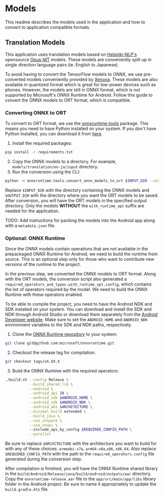 # Models
This readme describes the models used in the application and how to convert to application compatible formats.

## Translation Models
This application uses translation models based on [Helsinki-NLP's](https://huggingface.co/Helsinki-NLP) opensource [Opus-MT](https://github.com/Helsinki-NLP/OPUS-MT) models. These models are conveniently split up in single direction language pairs (ie. English to Japanese).

To avoid having to convert the TensorFlow models to ONNX, we use pre-converted models conveniently provided by [Xenova](https://huggingface.co/Xenova). These models are also available in quantized format which is great for low-power devices such as phones. However, the models are still in ONNX format, which is not supported by Microsoft's ONNX Runtime for Android. Follow this guide to convert the ONNX models to ORT format, which is compatible.

### Converting ONNX to ORT
To convert to ORT format, we use the [onnxruntime-tools](https://pypi.org/project/onnxruntime-tools/) package. This means you need to have Python installed on your system. If you don't have Python installed, you can download it from [here](https://www.python.org/downloads/).

1. Install the required packages:
```bash
pip install -r requirements.txt
```
2. Copy the ONNX models to a directory. For example, `models/translation/en-ja/input` directory.
3. Run the conversion using the CLI:
```bash
python -m onnxruntime.tools.convert_onnx_models_to_ort $INPUT_DIR --output_dir $OUTPUT_DIR --target_platform arm --optimization_style Runtime --enable_type_reduction
```

Replace `$INPUT_DIR` with the directory containing the ONNX models and `$OUTPUT_DIR` with the directory where you want the ORT models to be saved. After conversion, you will have the ORT models in the specified output directory. Only the models **WITHOUT** the `with_runtime_opt` suffix are needed for the application.

TODO: Add instructions for packing the models into the Android app along with a `metadata.json` file.

### Optional: ONNX Runtime
Since the ONNX models contain operations that are not available in the prepackaged ONNX Runtime for Android, we need to build the runtime from source. This is an optional step only for those who want to contribute new versions of the runtime to the project.

In the previous step, we converted the ONNX models to ORT format. Along with the ORT models, the conversion script also generated a `required_operators_and_types.with_runtime_opt.config`, which contains the list of operators required by the model. We need to build the ONNX Runtime with these operators enabled.

To be able to compile the project, you need to have the Android NDK and SDK installed on your system. You can download and install the SDK and NDK through Android Studio or download them separately from the [Android Developer website](https://developer.android.com/studio). Make sure to set the `ANDROID_HOME` and `ANDROID_NDK` environment variables to the SDK and NDK paths, respectively.

1. Clone the [ONNX Runtime repository](https://github.com/microsoft/onnxruntime) to your system:
```bash
git clone git@github.com:microsoft/onnxruntime.git
```
2. Checkout the release tag for compilation:
```bash
git checkout tags/vX.XX.X
```
3. Build the ONNX Runtime with the required operators:
```bash
./build.sh --config Release \
           --build_shared_lib \
           --android \
           --android_api 28 \
           --android_sdk $ANDROID_HOME \
           --android_ndk $ANDROID_NDK \
           --android_abi $ARCHITECTURE \
           --minimal_build extended \
           --build_java \
           --use_xnnpack \
           --use_nnapi \ 
           --include_ops_by_config $REQUIRED_CONFIG_PATH \
           --parallel
```

Be sure to replace `$ARCHITECTURE` with the architecture you want to build for with any of these choices: `armeabi-v7a`, `arm64-v8a`,`x86`, `x86_64`. Also replace `$REQUIRED_CONFIG_PATH` with the path to the `required_operators.config` file generated during the conversion step.

After compilation is finished, you will have the ONNX Runtime shared library in the `build/Android/Release/java/build/android/outputs/aar` directory. Copy the `onnxruntime-release.aar` file to the `app/src/main/app/libs` library folder in the Android project. Be sure to name it appropriately to update the `build.gradle.kts` file.